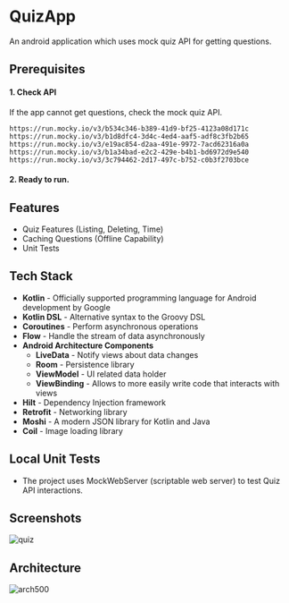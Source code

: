 # QuizApp
An android application which uses mock quiz API for getting questions.

## Prerequisites

#### 1. Check API

If the app cannot get questions, check the mock quiz API.

	https://run.mocky.io/v3/b534c346-b389-41d9-bf25-4123a08d171c
	https://run.mocky.io/v3/b1d8dfc4-3d4c-4ed4-aaf5-adf8c3fb2b65
	https://run.mocky.io/v3/e19ac854-d2aa-491e-9972-7acd62316a0a
	https://run.mocky.io/v3/b1a34bad-e2c2-429e-b4b1-bd6972d9e540
	https://run.mocky.io/v3/3c794462-2d17-497c-b752-c0b3f2703bce

#### 2. Ready to run.

## Features
- Quiz Features (Listing, Deleting, Time)
- Caching Questions (Offline Capability)
- Unit Tests

## Tech Stack
- **Kotlin** - Officially supported programming language for Android development by Google
- **Kotlin DSL** - Alternative syntax to the Groovy DSL
- **Coroutines** - Perform asynchronous operations
- **Flow** - Handle the stream of data asynchronously
- **Android Architecture Components**
  - **LiveData** - Notify views about data changes
  - **Room** - Persistence library
  - **ViewModel** - UI related data holder
  - **ViewBinding** - Allows to more easily write code that interacts with views
- **Hilt** - Dependency Injection framework
- **Retrofit** - Networking library
- **Moshi** - A modern JSON library for Kotlin and Java
- **Coil** - Image loading library
 
 ## Local Unit Tests
- The project uses MockWebServer (scriptable web server) to test Quiz API interactions.

## Screenshots
![quiz](https://user-images.githubusercontent.com/25778714/134246835-f5452be7-f14b-4212-97ca-6f798845edd5.png)

## Architecture
![arch500](https://user-images.githubusercontent.com/25778714/113482640-3801f100-94a8-11eb-98d6-e15cb21a905b.png)

